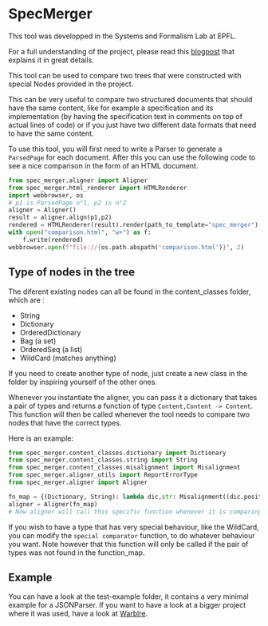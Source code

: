 # SpecMerger

This tool was developped in the Systems and Formalism Lab at EPFL.

For a full understanding of the project, please read this [blogpost](https://systemf.epfl.ch/blog/SpecMerger) that explains it in great details.

This tool can be used to compare two trees that were constructed with special Nodes provided in the project.

This can be very useful to compare two structured documents that should have the same content, like for example
a specification and its implementation (by having the specification text in comments on top of actual lines of code) or 
if you just have two different data formats that need to have the same content.

To use this tool, you will first need to write a Parser to generate a `ParsedPage` for each document.
After this you can use the following code to see a nice comparison in the form of an HTML document.

```python
from spec_merger.aligner import Aligner
from spec_merger.html_renderer import HTMLRenderer
import webbrowser, os
# p1 is ParsedPage n°1, p2 is n°2
aligner = Aligner()
result = aligner.align(p1,p2)
rendered = HTMLRenderer(result).render(path_to_template="spec_merger")
with open("comparison.html", "w+") as f:
    f.write(rendered)
webbrowser.open(f"file://{os.path.abspath('comparison.html')}", 2)
```

## Type of nodes in the tree
The diferent existing nodes can all be found in the content_classes folder, which are :
- String
- Dictionary
- OrderedDictionary
- Bag (a set)
- OrderedSeq (a list)
- WildCard (matches anything)

If you need to create another type of node, just create a new class in the folder by inspiring yourself of the other ones.

Whenever you instantiate the aligner, you can pass it a dictionary that takes a pair of types and returns a function of type `Content,Content -> Content`.
This function will then be called whenever the tool needs to compare two nodes that have the correct types.

Here is an example:
```python
from spec_merger.content_classes.dictionary import Dictionary
from spec_merger.content_classes.string import String
from spec_merger.content_classes.misalignment import Misalignment
from spec_merger.aligner_utils import ReportErrorType
from spec_merger.aligner import Aligner

fn_map = {(Dictionary, String): lambda dic,str: Misalignment((dic.position,str.position),dic,str,ReportErrorType.MISMATCHED_TYPES)}
aligner = Aligner(fn_map)
# Now aligner will call this specific function whenever it is comparing a Dictionary and a String
```

If you wish to have a type that has very special behaviour, like the WildCard, you can modify the `special comparator` function, to do whatever behaviour you want.
Note however that this function will only be called if the pair of types was not found in the function_map.

## Example
You can have a look at the test-example folder, it contains a very minimal example for a JSONParser.
If you want to have a look at a bigger project where it was used, have a look at [Warblre](https://github.com/epfl-systemf/Warblre).